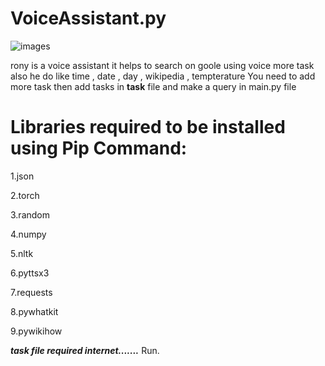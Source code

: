 # VoiceAssistant.py

![images](https://user-images.githubusercontent.com/87372653/176653307-f2d7d427-501f-4445-9f54-af1ebb865dce.jpg)

rony is a voice assistant it helps to search on goole using voice more task also he do like time , date , day , wikipedia , tempterature
You need to add more task then add tasks in **task** file and make a query in main.py file 

# Libraries required to be installed using Pip Command:

1.json

2.torch

3.random

4.numpy

5.nltk

6.pyttsx3

7.requests

8.pywhatkit

9.pywikihow

***task file required internet.......***
Run.


